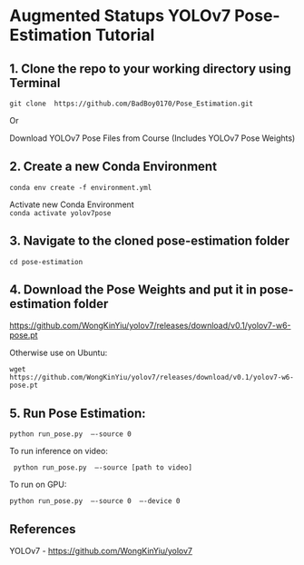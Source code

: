 # Augmented Statups YOLOv7 Pose-Estimation Tutorial

## 1.	Clone the repo to your working directory using Terminal
``` git clone  https://github.com/BadBoy0170/Pose_Estimation.git ```

Or 

Download YOLOv7 Pose Files from Course (Includes YOLOv7 Pose Weights)

## 2.	Create a new Conda Environment

``` conda env create -f environment.yml ```

Activate new Conda Environment  
``` conda activate yolov7pose ```


## 3.	Navigate to the cloned pose-estimation folder 
``` cd pose-estimation ```

## 4.	Download the Pose Weights and put it in pose-estimation folder
https://github.com/WongKinYiu/yolov7/releases/download/v0.1/yolov7-w6-pose.pt 

Otherwise use on Ubuntu:

``` wget https://github.com/WongKinYiu/yolov7/releases/download/v0.1/yolov7-w6-pose.pt ```


## 5. Run Pose Estimation:

``` python run_pose.py  –-source 0 ```

To run inference on video:

``` python run_pose.py  –-source [path to video]```

To run on GPU:

``` python run_pose.py  –-source 0  –-device 0 ```


## References
YOLOv7 - https://github.com/WongKinYiu/yolov7 
